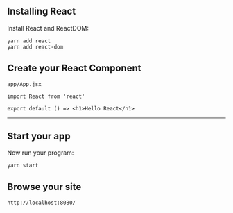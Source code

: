 ## Installing React

Install React and ReactDOM:

```
yarn add react
yarn add react-dom
```

## Create your React Component

`app/App.jsx`

```
import React from 'react'

export default () => <h1>Hello React</h1>
```

---

## Start your app

Now run your program:

```
yarn start
```

## Browse your site

```
http://localhost:8080/
```